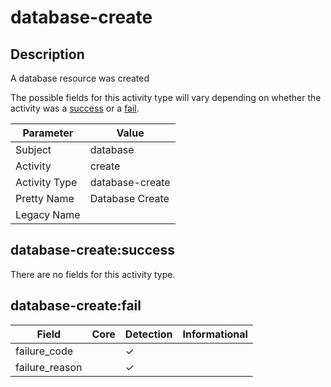 database-create
===============

Description
-----------
A database resource was created

The possible fields for this activity type will vary depending on whether the activity was a [success](#database-createsuccess) or a [fail](#database-createfail).

| Parameter     | Value           |
| ------------- | --------------- |
| Subject       | database        |
| Activity      | create          |
| Activity Type | database-create |
| Pretty Name   | Database Create |
| Legacy Name   |                 |

database-create:success
-----------------------

There are no fields for this activity type.


database-create:fail
--------------------

| Field          | Core | Detection | Informational |
| -------------- | ---- | --------- | ------------- |
| failure_code   |      | &#10003;  |               |
| failure_reason |      | &#10003;  |               |